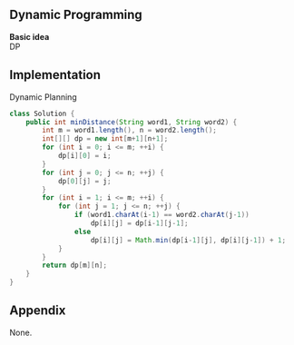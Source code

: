 **Dynamic Programming**  
---
**Basic idea**  
DP

Implementation
---
Dynamic Planning
```java
class Solution {
    public int minDistance(String word1, String word2) {
        int m = word1.length(), n = word2.length();
        int[][] dp = new int[m+1][n+1];
        for (int i = 0; i <= m; ++i) {
            dp[i][0] = i;
        }
        for (int j = 0; j <= n; ++j) {
            dp[0][j] = j;
        }
        for (int i = 1; i <= m; ++i) {
            for (int j = 1; j <= n; ++j) {
                if (word1.charAt(i-1) == word2.charAt(j-1))
                    dp[i][j] = dp[i-1][j-1];
                else
                    dp[i][j] = Math.min(dp[i-1][j], dp[i][j-1]) + 1;
            }
        }
        return dp[m][n];
    }
}
```
**Appendix**
---
None.